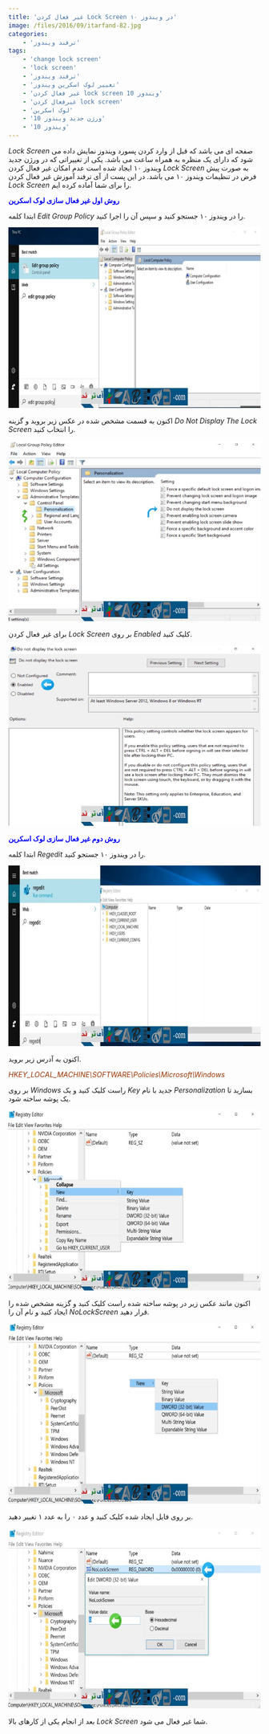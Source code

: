 ```yaml
---
title: 'غیر فعال کردن Lock Screen در ویندوز ۱۰'
image: /files/2016/09/itarfand-82.jpg
categories:
    - 'ترفند ویندوز'
tags:
    - 'change lock screen'
    - 'lock screen'
    - 'ترفند ویندوز'
    - 'تغییر لوک اسکرین ویندوز'
    - 'غیر فعال کردن lock screen ویندوز 10'
    - 'غیرفعال کردن lock screen'
    - 'لوک اسکرین'
    - 'ورژن جدید ویندوز 10'
    - 'ویندوز 10'
---
```


*Lock Screen* صفحه ای می باشد که قبل از وارد کردن پسورد ویندوز نمایش داده می شود که دارای یک منظره به همراه ساعت می باشد. یکی از تغییراتی که در ورژن جدید ویندوز ۱۰ ایجاد شده است عدم امکان غیر فعال کردن *Lock Screen* به صورت پیش فرض در تنظیمات ویندوز ۱۰ می باشد. در این پست از آی ترفند آموزش غیر فعال کردن *Lock Screen* را برای شما آماده کرده ایم.

**<span style="color: #0000ff;">روش اول غیر فعال سازی لوک اسکرین</span>**

ابتدا کلمه *Edit Group Policy* را در ویندوز ۱۰ جستجو کنید و سپس آن را اجرا کنید.

![itarfand-75](/files/2016/09/itarfand-75.jpg)

اکنون به قسمت مشخص شده در عکس زیر بروید و گزینه *Do Not Display The Lock Screen* را انتخاب کنید.

![itarfand-76](/files/2016/09/itarfand-76.jpg)

برای غیر فعال کردن *Lock Screen* بر روی *Enabled* کلیک کنید.

![itarfand-77](/files/2016/09/itarfand-77.jpg)

<span style="color: #0000ff;">**روش دوم غیر فعال سازی لوک اسکرین**</span>

ابتدا کلمه *Regedit* را در ویندوز ۱۰ جستجو کنید.

![itarfand-78](/files/2016/09/itarfand-78.jpg)

اکنون به آدرس زیر بروید.

<span style="color: #993300;">*HKEY\_LOCAL\_MACHINE\\SOFTWARE\\Policies\\Microsoft\\Windows*</span>

بر روی *Windows* راست کلیک کنید و یک *Key* جدید با نام *Personalization* بسازید تا یک پوشه ساخته شود.

![itarfand-79](/files/2016/09/itarfand-79.jpg)

اکنون مانند عکس زیر در پوشه ساخته شده راست کلیک کنید و گزینه مشخص شده را ایجاد کنید و نام آن را *NoLockScreen* قرار دهید.

![itarfand-80](/files/2016/09/itarfand-80-1.jpg)

بر روی فایل ایجاد شده کلیک کنید و عدد ۰ را به عدد ۱ تغییر دهید.

![itarfand-81](/files/2016/09/itarfand-81.jpg)

بعد از انجام یکی از کارهای بالا *Lock Screen* شما غیر فعال می شود.